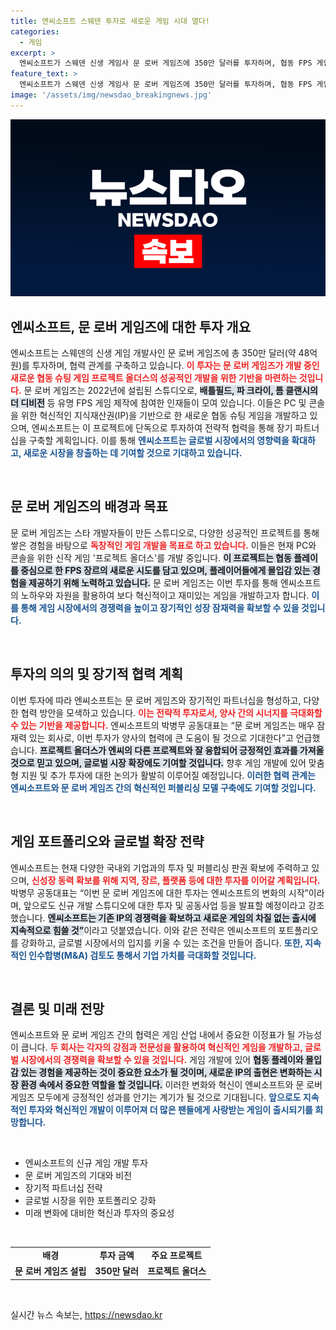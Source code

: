 ```yaml
---
title: 엔씨소프트 스웨덴 투자로 새로운 게임 시대 열다!
categories:
  - 게임
excerpt: >
  엔씨소프트가 스웨덴 신생 게임사 문 로버 게임즈에 350만 달러를 투자하며, 협동 FPS 게임 ‘프로젝트 올더스’ 개발에 나섰다. 글로벌 시장 확장을 위한 전략적 파트너십이 기대된다.
feature_text: >
  엔씨소프트가 스웨덴 신생 게임사 문 로버 게임즈에 350만 달러를 투자하며, 협동 FPS 게임 ‘프로젝트 올더스’ 개발에 나섰다. 글로벌 시장 확장을 위한 전략적 파트너십이 기대된다.
image: '/assets/img/newsdao_breakingnews.jpg'
---
```


<p><img src="/assets/img/newsdao_breakingnews.jpg" alt="pcversion 속보" /></p>

<h2 data-ke-size="size26">엔씨소프트, 문 로버 게임즈에 대한 투자 개요</h2>

<p data-ke-size="size16">엔씨소프트는 스웨덴의 신생 게임 개발사인 문 로버 게임즈에 총 350만 달러(약 48억원)를 투자하며, 협력 관계를 구축하고 있습니다. <b><span style="color: #ee2323;">이 투자는 문 로버 게임즈가 개발 중인 새로운 협동 슈팅 게임 프로젝트 올더스의 성공적인 개발을 위한 기반을 마련하는 것입니다.</span></b> 문 로버 게임즈는 2022년에 설립된 스튜디오로, <b><span style="background-color: #21538527;">배틀필드, 파 크라이, 톰 클랜시의 더 디비전</span></b> 등 유명 FPS 게임 제작에 참여한 인재들이 모여 있습니다. 이들은 PC 및 콘솔을 위한 혁신적인 지식재산권(IP)을 기반으로 한 새로운 협동 슈팅 게임을 개발하고 있으며, 엔씨소프트는 이 프로젝트에 단독으로 투자하여 전략적 협력을 통해 장기 파트너십을 구축할 계획입니다. 이를 통해 <b><span style="color: #1a5490;">엔씨소프트는 글로벌 시장에서의 영향력을 확대하고, 새로운 시장을 창출하는 데 기여할 것으로 기대하고 있습니다.</span></b></p>

<p data-ke-size="size16">&nbsp;</p>

<h2 data-ke-size="size26">문 로버 게임즈의 배경과 목표</h2>

<p data-ke-size="size16">문 로버 게임즈는 스타 개발자들이 만든 스튜디오로, 다양한 성공적인 프로젝트를 통해 쌓은 경험을 바탕으로 <b><span style="color: #ee2323;">독창적인 게임 개발을 목표로 하고 있습니다.</span></b> 이들은 현재 PC와 콘솔을 위한 신작 게임 '프로젝트 올더스'를 개발 중입니다. <b><span style="background-color: #21538527;">이 프로젝트는 협동 플레이를 중심으로 한 FPS 장르의 새로운 시도를 담고 있으며, 플레이어들에게 몰입감 있는 경험을 제공하기 위해 노력하고 있습니다.</span></b> 문 로버 게임즈는 이번 투자를 통해 엔씨소프트의 노하우와 자원을 활용하여 보다 혁신적이고 재미있는 게임을 개발하고자 합니다. <b><span style="color: #1a5490;">이를 통해 게임 시장에서의 경쟁력을 높이고 장기적인 성장 잠재력을 확보할 수 있을 것입니다.</span></b></p>

<p data-ke-size="size16">&nbsp;</p>

<h2 data-ke-size="size26">투자의 의의 및 장기적 협력 계획</h2>

<p data-ke-size="size16">이번 투자에 따라 엔씨소프트는 문 로버 게임즈와 장기적인 파트너십을 형성하고, 다양한 협력 방안을 모색하고 있습니다. <b><span style="color: #ee2323;">이는 전략적 투자로서, 양사 간의 시너지를 극대화할 수 있는 기반을 제공합니다.</span></b> 엔씨소프트의 박병무 공동대표는 “문 로버 게임즈는 매우 잠재력 있는 회사로, 이번 투자가 양사의 협력에 큰 도움이 될 것으로 기대한다”고 언급했습니다. <b><span style="background-color: #21538527;">프로젝트 올더스가 엔씨의 다른 프로젝트와 잘 융합되어 긍정적인 효과를 가져올 것으로 믿고 있으며, 글로벌 시장 확장에도 기여할 것입니다.</span></b> 향후 게임 개발에 있어 맞춤형 지원 및 추가 투자에 대한 논의가 활발히 이루어질 예정입니다. <b><span style="color: #1a5490;">이러한 협력 관계는 엔씨소프트와 문 로버 게임즈 간의 혁신적인 퍼블리싱 모델 구축에도 기여할 것입니다.</span></b></p>

<p data-ke-size="size16">&nbsp;</p>

<h2 data-ke-size="size26">게임 포트폴리오와 글로벌 확장 전략</h2>

<p data-ke-size="size16">엔씨소프트는 현재 다양한 국내외 기업과의 투자 및 퍼블리싱 판권 확보에 주력하고 있으며, <b><span style="color: #ee2323;">신성장 동력 확보를 위해 지역, 장르, 플랫폼 등에 대한 투자를 이어갈 계획입니다.</span></b> 박병무 공동대표는 “이번 문 로버 게임즈에 대한 투자는 엔씨소프트의 변화의 시작”이라며, 앞으로도 신규 개발 스튜디오에 대한 투자 및 공동사업 등을 발표할 예정이라고 강조했습니다. <b><span style="background-color: #21538527;">엔씨소프트는 기존 IP의 경쟁력을 확보하고 새로운 게임의 차질 없는 출시에 지속적으로 힘쓸 것”</span></b>이라고 덧붙였습니다. 이와 같은 전략은 엔씨소프트의 포트폴리오를 강화하고, 글로벌 시장에서의 입지를 키울 수 있는 조건을 만들어 줍니다. <b><span style="color: #1a5490;">또한, 지속적인 인수합병(M&A) 검토도 통해서 기업 가치를 극대화할 것입니다.</span></b></p>

<p data-ke-size="size16">&nbsp;</p>

<h2 data-ke-size="size26">결론 및 미래 전망</h2>

<p data-ke-size="size16">엔씨소프트와 문 로버 게임즈 간의 협력은 게임 산업 내에서 중요한 이정표가 될 가능성이 큽니다. <b><span style="color: #ee2323;">두 회사는 각자의 강점과 전문성을 활용하여 혁신적인 게임을 개발하고, 글로벌 시장에서의 경쟁력을 확보할 수 있을 것입니다.</span></b> 게임 개발에 있어 <b><span style="background-color: #21538527;">협동 플레이와 몰입감 있는 경험을 제공하는 것이 중요한 요소가 될 것이며, 새로운 IP의 출현은 변화하는 시장 환경 속에서 중요한 역할을 할 것입니다.</span></b> 이러한 변화와 혁신이 엔씨소프트와 문 로버 게임즈 모두에게 긍정적인 성과를 안기는 계기가 될 것으로 기대됩니다. <b><span style="color: #1a5490;">앞으로도 지속적인 투자와 혁신적인 개발이 이루어져 더 많은 팬들에게 사랑받는 게임이 출시되기를 희망합니다.</span></b></p>

<p data-ke-size="size16">&nbsp;</p>

<ul>
    <li>엔씨소프트의 신규 게임 개발 투자</li>
    <li>문 로버 게임즈의 기대와 비전</li>
    <li>장기적 파트너십 전략</li>
    <li>글로벌 시장을 위한 포트폴리오 강화</li>
    <li>미래 변화에 대비한 혁신과 투자의 중요성</li>
</ul>

<p data-ke-size="size16">&nbsp;</p>

<table style="width: 100%;">
    <tr>
        <td style="text-align: center; height: 17px;"><b>배경</b></td>
        <td style="text-align: center; height: 17px;"><b>투자 금액</b></td>
        <td style="text-align: center; height: 17px;"><b>주요 프로젝트</b></td>
    </tr>
    <tr>
        <td style="text-align: center; height: 17px;"><b>문 로버 게임즈 설립</b></td>
        <td style="text-align: center; height: 17px;"><b>350만 달러</b></td>
        <td style="text-align: center; height: 17px;"><b>프로젝트 올더스</b></td>
    </tr>
</table>

<p data-ke-size="size16">&nbsp;</p>
실시간 뉴스 속보는, <a href="https://newsdao.kr" rel="dofollow">https://newsdao.kr</a>


